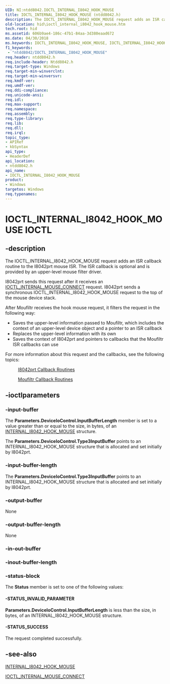 ```yaml
---
UID: NI:ntdd8042.IOCTL_INTERNAL_I8042_HOOK_MOUSE
title: IOCTL_INTERNAL_I8042_HOOK_MOUSE (ntdd8042.h)
description: The IOCTL_INTERNAL_I8042_HOOK_MOUSE request adds an ISR callback routine to the I8042prt mouse ISR.
old-location: hid\ioctl_internal_i8042_hook_mouse.htm
tech.root: hid
ms.assetid: 606b9ae4-186c-47b1-84aa-3d380eaad672
ms.date: 04/30/2018
ms.keywords: IOCTL_INTERNAL_I8042_HOOK_MOUSE, IOCTL_INTERNAL_I8042_HOOK_MOUSE control, IOCTL_INTERNAL_I8042_HOOK_MOUSE control code [Human Input Devices], hid.ioctl_internal_i8042_hook_mouse, mfilref_d95cd233-bc97-4bd6-8675-2560b83f4715.xml, ntdd8042/IOCTL_INTERNAL_I8042_HOOK_MOUSE
f1_keywords:
 - "ntdd8042/IOCTL_INTERNAL_I8042_HOOK_MOUSE"
req.header: ntdd8042.h
req.include-header: Ntdd8042.h
req.target-type: Windows
req.target-min-winverclnt: 
req.target-min-winversvr: 
req.kmdf-ver: 
req.umdf-ver: 
req.ddi-compliance: 
req.unicode-ansi: 
req.idl: 
req.max-support: 
req.namespace: 
req.assembly: 
req.type-library: 
req.lib: 
req.dll: 
req.irql: 
topic_type:
- APIRef
- kbSyntax
api_type:
- HeaderDef
api_location:
- ntdd8042.h
api_name:
- IOCTL_INTERNAL_I8042_HOOK_MOUSE
product:
- Windows
targetos: Windows
req.typenames: 
---
```


# IOCTL_INTERNAL_I8042_HOOK_MOUSE IOCTL


## -description



The IOCTL_INTERNAL_I8042_HOOK_MOUSE request adds an ISR callback routine to the I8042prt mouse ISR. The ISR callback is optional and is provided by an upper-level mouse filter driver.

I8042prt sends this request after it receives an <a href="https://docs.microsoft.com/windows-hardware/drivers/ddi/kbdmou/ni-kbdmou-ioctl_internal_mouse_connect">IOCTL_INTERNAL_MOUSE_CONNECT</a> request. I8042prt sends a synchronous IOCTL_INTERNAL_I8042_HOOK_MOUSE request to the top of the mouse device stack.

After Moufiltr receives the hook mouse request, it filters the request in the following way:

<ul>
<li>
Saves the upper-level information passed to Moufiltr, which includes the context of an upper-level device object and a pointer to an ISR callback

</li>
<li>
Replaces the upper-level information with its own

</li>
<li>
Saves the context of I8042prt and pointers to callbacks that the Moufiltr ISR callbacks can use

</li>
</ul>
For more information about this request and the callbacks, see the following topics:

<dl>
<dd>

<a href="https://docs.microsoft.com/windows-hardware/drivers/ddi/index">I8042prt Callback Routines</a>


</dd>
<dd>

<a href="https://docs.microsoft.com/previous-versions/ff542384(v=vs.85)">Moufiltr Callback Routines</a>


</dd>
</dl>



## -ioctlparameters




### -input-buffer

The <b>Parameters.DeviceIoControl.InputBufferLength</b> member is set to a value greater than or equal to the size, in bytes, of an <a href="https://docs.microsoft.com/windows-hardware/drivers/ddi/ntdd8042/ns-ntdd8042-_internal_i8042_hook_mouse">INTERNAL_I8042_HOOK_MOUSE</a> structure.

The <b>Parameters.DeviceIoControl.Type3InputBuffer</b> points to an INTERNAL_I8042_HOOK_MOUSE structure that is allocated and set initially by I8042prt.


### -input-buffer-length

The <b>Parameters.DeviceIoControl.Type3InputBuffer</b> points to an INTERNAL_I8042_HOOK_MOUSE structure that is allocated and set initially by I8042prt.


### -output-buffer

None


### -output-buffer-length

None


### -in-out-buffer








### -inout-buffer-length








### -status-block

The <b>Status</b> member is set to one of the following values:




#### -STATUS_INVALID_PARAMETER

<b>Parameters.DeviceIoControl.InputBufferLength</b> is less than the size, in bytes, of an INTERNAL_I8042_HOOK_MOUSE structure.


#### -STATUS_SUCCESS

The request completed successfully.


## -see-also




<a href="https://docs.microsoft.com/windows-hardware/drivers/ddi/ntdd8042/ns-ntdd8042-_internal_i8042_hook_mouse">INTERNAL_I8042_HOOK_MOUSE</a>



<a href="https://docs.microsoft.com/windows-hardware/drivers/ddi/kbdmou/ni-kbdmou-ioctl_internal_mouse_connect">IOCTL_INTERNAL_MOUSE_CONNECT</a>
 

 

